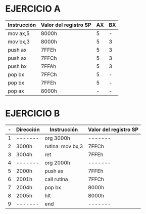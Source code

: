 # EJERCICIO A

| Instrucción | Valor del registro SP  | AX | BX |
|-------------|------------------------|----|----|
| mov ax,5    | 8000h                  | 5  | -  |
| mov bx,3    | 8000h                  | 5  | 3  |
| push ax     | 7FFEh                  | 5  | 3  |
| push ax     | 7FFCh                  | 5  | 3  |
| push bx     | 7FFAh                  | 5  | 3  |
| pop bx      | 7FFCh                  | 5  | -  |
| pop bx      | 7FFEh                  | 5  | -  |
| pop ax      | 8000h                  | -  | -  |


# EJERCICIO B

| -  | Dirección | Instrucción       | Valor del registro SP  |
|----|-----------|-------------------|------------------------|
| 1  |  -------  | org 3000h         |        -------         |
| 2  | 3000h     | rutina: mov bx,3  |         7FFCh          |
| 3  | 3004h     | ret               |         7FFEh          |
| 4  |  -------  | org 2000h         |        -------         |
| 5  | 2000h     | push ax           |         7FFEh          |
| 6  | 2001h     | call rutina       |         7FFCh          |
| 7  | 2004h     | pop bx            |         8000h          |
| 8  | 2005h     | hlt               |         8000h          |
| 9  |  -------  | end               |        -------         |
